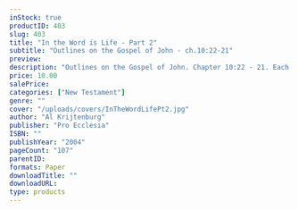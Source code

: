 ```yaml
---
inStock: true
productID: 403
slug: 403
title: "In the Word is Life - Part 2"
subtitle: "Outlines on the Gospel of John - ch.10:22-21"
preview: 
description: "Outlines on the Gospel of John. Chapter 10:22 - 21. Each outline includes discussion questions. Published by Pro Ecclesia Publishers."
price: 10.00
salePrice: 
categories: ["New Testament"]
genre: ""
cover: "/uploads/covers/InTheWordLifePt2.jpg"
author: "Al Krijtenburg"
publisher: "Pro Ecclesia"
ISBN: ""
publishYear: "2004"
pageCount: "107"
parentID:
formats: Paper
downloadTitle: ""
downloadURL: 
type: products
---
```

